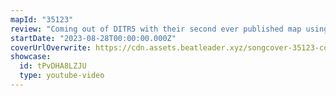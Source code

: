 ```yaml
---
mapId: "35123"
review: "Coming out of DITR5 with their second ever published map using tech patterns like this is incredible! The very high mapping quality throughout, great use of walls which keeps you in a constant sway, and lower diffs which nicely introduce the flavour of the ex plus make this map shine!"
startDate: "2023-08-28T00:00:00.000Z"
coverUrlOverwrite: https://cdn.assets.beatleader.xyz/songcover-35123-cover.jpg
showcase:
  id: tPvDHA8LZJU
  type: youtube-video
---
```

